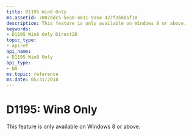 ```yaml
---
title: D1195 Win8 Only
ms.assetid: 7007ddc5-5ea8-4811-9a54-427f35885f10
description: This feature is only available on Windows 8 or above.
keywords:
- D1195 Win8 Only Direct2D
topic_type:
- apiref
api_name:
- D1195 Win8 Only
api_type:
- NA
ms.topic: reference
ms.date: 05/31/2018
---
```


# D1195: Win8 Only

This feature is only available on Windows 8 or above.






 

 

 
